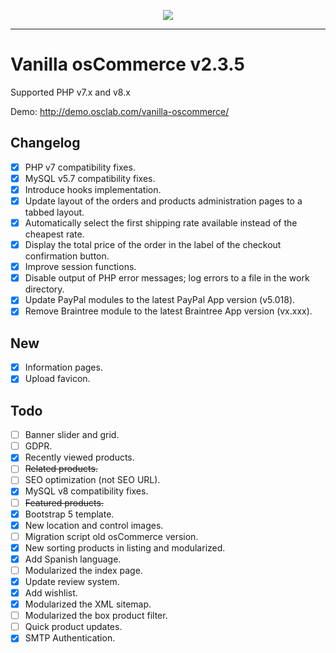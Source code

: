 <p align="center"><img src="https://i.ibb.co/PjyZh88/vanilla-oscommerce.png"></p>

---

Vanilla osCommerce v2.3.5
=========================

Supported PHP v7.x and v8.x

Demo: <http://demo.osclab.com/vanilla-oscommerce/>

Changelog
---------
* [x] PHP v7 compatibility fixes.
* [x] MySQL v5.7 compatibility fixes.
* [x] Introduce hooks implementation.
* [x] Update layout of the orders and products administration pages to a tabbed
   layout.
* [x] Automatically select the first shipping rate available instead of the
   cheapest rate.
* [x] Display the total price of the order in the label of the checkout
   confirmation button.
* [x] Improve session functions.
* [x] Disable output of PHP error messages; log errors to a file in the work
   directory.
* [x] Update PayPal modules to the latest PayPal App version (v5.018).
* [x] Remove Braintree module to the latest Braintree App version (vx.xxx).

New
---
* [x] Information pages.
* [x] Upload favicon.

Todo
----
* [ ] Banner slider and grid.
* [ ] GDPR.
* [x] Recently viewed products.
* [ ] <s>Related products.</s>
* [ ] SEO optimization (not SEO URL).
* [x] MySQL v8 compatibility fixes.
* [ ] <s>Featured products.</s>
* [x] Bootstrap 5 template.
* [x] New location and control images.
* [ ] Migration script old osCommerce version.
* [x] New sorting products in listing and modularized.
* [x] Add Spanish language.
* [ ] Modularized the index page.
* [x] Update review system.
* [x] Add wishlist.
* [x] Modularized the XML sitemap. 
* [ ] Modularized the box product filter. 
* [ ] Quick product updates. 
* [x] SMTP Authentication.
